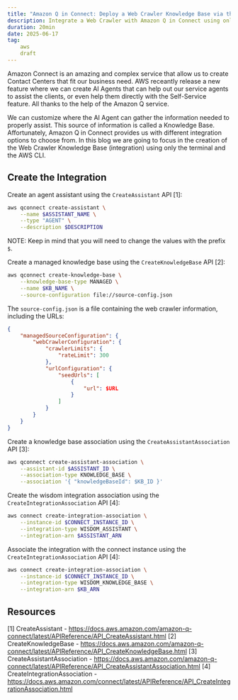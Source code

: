 ```yaml
---
title: "Amazon Q in Connect: Deploy a Web Crawler Knowledge Base via the AWS CLI"
description: Integrate a Web Crawler with Amazon Q in Connect using only the terminal.
duration: 20min
date: 2025-06-17
tag: 
    aws
    draft
---
```


Amazon Connect is an amazing and complex service that allow us to create Contact Centers that fit our business need. AWS receantly release a new feature where we can create AI Agents that can help out our service agents to assist the clients, or even help them directly with the Self-Service feature. All thanks to the help of the Amazon Q service.

We can customize where the AI Agent can gather the information needed to properly assist. This source of information is called a Knowledge Base. Affortunately, Amazon Q in Connect provides us with different integration options to choose from. In this blog we are going to focus in the creation of the Web Crawler Knowledge Base (integration) using only the terminal and the AWS CLI.

## Create the Integration

Create an agent assistant using the `CreateAssistant` API [1]:

```bash
aws qconnect create-assistant \
    --name $ASSISTANT_NAME \
    --type "AGENT" \
    --description $DESCRIPTION
```

NOTE: Keep in mind that you will need to change the values with the prefix `$`. 

Create a managed knowledge base using the `CreateKnowledgeBase` API [2]:

```bash
aws qconnect create-knowledge-base \
    --knowledge-base-type MANAGED \
    --name $KB_NAME \
    --source-configuration file://source-config.json
```

The `source-config.json` is a file containing the web crawler information, including the URLs:

```json
{
	"managedSourceConfiguration": {
		"webCrawlerConfiguration": {
			"crawlerLimits": {
				"rateLimit": 300
			},
			"urlConfiguration": {
				"seedUrls": [
					{ 
						"url": $URL
					}
				]	
			}
		}
	}
}
```

Create a knowledge base association using the `CreateAssistantAssociation` API [3]:

```bash
aws qconnect create-assistant-association \
	--assistant-id $ASSISTANT_ID \
	--association-type KNOWLEDGE_BASE \
	--association '{ "knowledgeBaseId": $KB_ID }'
```

Create the wisdom integration association using the `CreateIntegrationAssociation` API [4]:

```bash
aws connect create-integration-association \
	--instance-id $CONNECT_INSTANCE_ID \
	--integration-type WISDOM_ASSISTANT \
	--integration-arn $ASSISTANT_ARN
```

Associate the integration with the connect instance using the `CreateIntegrationAssociation` API [4]:

```bash
aws connect create-integration-association \
	--instance-id $CONNECT_INSTANCE_ID \
	--integration-type WISDOM_KNOWLEDGE_BASE \
	--integration-arn $KB_ARN
```

## Resources
[1] CreateAssistant - https://docs.aws.amazon.com/amazon-q-connect/latest/APIReference/API_CreateAssistant.html
[2] CreateKnowledgeBase - https://docs.aws.amazon.com/amazon-q-connect/latest/APIReference/API_CreateKnowledgeBase.html
[3] CreateAssistantAssociation - https://docs.aws.amazon.com/amazon-q-connect/latest/APIReference/API_CreateAssistantAssociation.html
[4] CreateIntegrationAssociation - https://docs.aws.amazon.com/connect/latest/APIReference/API_CreateIntegrationAssociation.html

